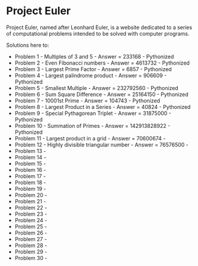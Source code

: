 # Project Euler

Project Euler, named after Leonhard Euler, is a website dedicated to a series of computational problems intended to be solved with computer programs.

Solutions here to:
- Problem 1 - Multiples of 3 and 5 - Answer = 233168 - Pythonized
- Problem 2 - Even Fibonacci numbers - Answer = 4613732 - Pythonized
- Problem 3 - Largest Prime Factor - Answer = 6857 - Pythonized
- Problem 4 - Largest palindrome product - Answer = 906609 - Pythonized
- Problem 5 - Smallest Multiple - Answer = 232792560 - Pythonized
- Problem 6 - Sum Square Difference - Answer = 25164150 - Pythonized
- Problem 7 - 10001st Prime - Answer = 104743 - Pythonized
- Problem 8 - Largest Product in a Series - Answer = 40824 - Pythonized
- Problem 9 - Special Pythagorean Triplet - Answer = 31875000 - Pythonized
- Problem 10 - Summation of Primes - Answer = 142913828922 - Pythonized
- Problem 11 - Largest product in a grid - Answer = 70600674 -
- Problem 12 - Highly divisible triangular number - Answer = 76576500 -
- Problem 13 - 
- Problem 14 -  
- Problem 15 - 
- Problem 16 - 
- Problem 17 - 
- Problem 18 - 
- Problem 19 - 
- Problem 20 - 
- Problem 21 - 
- Problem 22 - 
- Problem 23 - 
- Problem 24 - 
- Problem 25 - 
- Problem 26 - 
- Problem 27 - 
- Problem 28 - 
- Problem 29 - 
- Problem 30 - 
